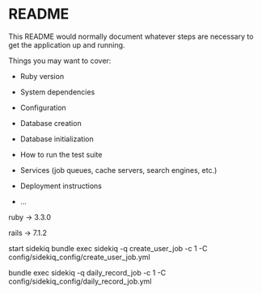 # README

This README would normally document whatever steps are necessary to get the
application up and running.

Things you may want to cover:

* Ruby version

* System dependencies

* Configuration

* Database creation

* Database initialization

* How to run the test suite

* Services (job queues, cache servers, search engines, etc.)

* Deployment instructions

* ...



ruby -> 3.3.0 

rails -> 7.1.2

start sidekiq bundle exec sidekiq -q create_user_job -c 1 -C config/sidekiq_config/create_user_job.yml

bundle exec sidekiq -q daily_record_job -c 1 -C config/sidekiq_config/daily_record_job.yml